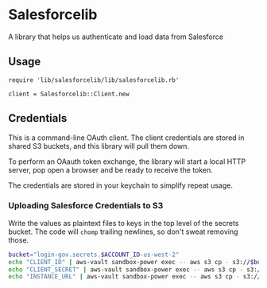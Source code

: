 # Salesforcelib

A library that helps us authenticate and load data from Salesforce

## Usage

```
require 'lib/salesforcelib/lib/salesforcelib.rb'

client = Salesforcelib::Client.new
```

## Credentials

This is a command-line OAuth client. The client credentials are stored in shared S3 buckets,
and this library will pull them down.

To perform an OAauth token exchange, the library will start a local HTTP server,
pop open a browser and be ready to receive the token.

The credentials are stored in your keychain to simplify repeat usage.

### Uploading Salesforce Credentials to S3

Write the values as plaintext files to keys in the top level of the secrets bucket. The code will `chomp` trailing newlines, so don't sweat removing those.

```bash
bucket="login-gov.secrets.$ACCOUNT_ID-us-west-2"
echo "CLIENT_ID" | aws-vault sandbox-power exec -- aws s3 cp - s3://$bucket/salesforce_client_id
echo "CLIENT_SECRET" | aws-vault sandbox-power exec -- aws s3 cp - s3://$bucket/salesforce_client_secret
echo "INSTANCE_URL" | aws-vault sandbox-power exec -- aws s3 cp - s3://$bucket/salesforce_client_instance_url
```
